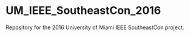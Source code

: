 # UM_IEEE_SoutheastCon_2016
Repository for the 2016 University of Miami IEEE SoutheastCon project. 
